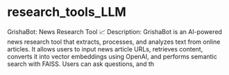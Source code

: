 # research_tools_LLM
GrishaBot: News Research Tool 📈 Description: GrishaBot is an AI-powered news research tool that extracts, processes, and analyzes text from online articles. It allows users to input news article URLs, retrieves content, converts it into vector embeddings using OpenAI, and performs semantic search with FAISS. Users can ask questions, and th
